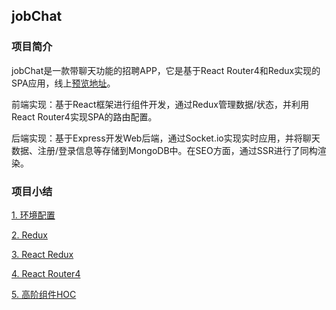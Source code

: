 
## jobChat

### 项目简介

jobChat是一款带聊天功能的招聘APP，它是基于React Router4和Redux实现的SPA应用，线上[预览地址](jobchat.biangl.com)。

前端实现：基于React框架进行组件开发，通过Redux管理数据/状态，并利用React Router4实现SPA的路由配置。

后端实现：基于Express开发Web后端，通过Socket.io实现实时应用，并将聊天数据、注册/登录信息等存储到MongoDB中。在SEO方面，通过SSR进行了同构渲染。

### 项目小结

[1. 环境配置](https://github.com/Bian2017/jobChat/blob/master/docs/1.%20%E7%8E%AF%E5%A2%83%E9%85%8D%E7%BD%AE.md)

[2. Redux](https://github.com/Bian2017/jobChat/blob/master/docs/2.%20Redux.md)

[3. React Redux](https://github.com/Bian2017/jobChat/blob/master/docs/3.%20React%20Redux.md)

[4. React Router4](https://github.com/Bian2017/jobChat/blob/master/docs/4.%20React%20Router4.md)

[5. 高阶组件HOC](https://github.com/Bian2017/jobChat/blob/daily/0.5.6/docs/5.%20%E9%AB%98%E9%98%B6%E7%BB%84%E4%BB%B6HOC.md)